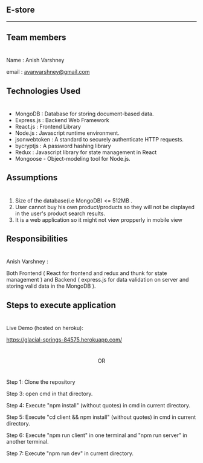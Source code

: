 ## E-store

---

## Team members

#

Name : Anish Varshney

email : avanvarshney@gmail.com

## Technologies Used

#

- MongoDB : Database for storing document-based data.
- Express.js : Backend Web Framework
- React.js : Frontend Library
- Node.js : Javascript runtime environment.
- jsonwebtoken : A standard to securely authenticate HTTP requests.
- bycryptjs : A password hashing library
- Redux : Javascript library for state management in React
- Mongoose - Object-modeling tool for Node.js.

## Assumptions

#

1. Size of the database(i.e MongoDB) <= 512MB .
2. User cannot buy his own product/products so they will not be displayed in the user's product search results.
3. It is a web application so it might not view propperly in mobile view

## Responsibilities

#

Anish Varshney :

Both Frontend ( React for frontend and redux and thunk for state management ) and Backend ( express.js for data validation on server and storing valid data in the MongoDB ).

## Steps to execute application

#

Live Demo (hosted on heroku):

https://glacial-springs-84575.herokuapp.com/

#

<center>

OR

</center>

#

Step 1: Clone the repository

Step 3: open cmd in that directory.

Step 4: Execute "npm install" (without quotes) in cmd in current directory.

Step 5: Execute "cd client && npm install" (without quotes) in cmd in current directory.

Step 6: Execute "npm run client" in one terminal and "npm run server" in another terminal.

Step 7: Execute "npm run dev" in current directory.
